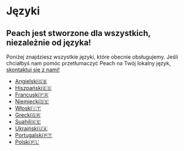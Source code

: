 # Języki

## Peach jest stworzone dla wszystkich, niezależnie od języka!

Poniżej znajdziesz wszystkie języki, które obecnie obsługujemy.
Jeśli chciałbyś nam pomóc przetłumaczyć Peach na Twój lokalny język, [skontaktuj się z nami!](mailto:hello@peachbitcoin.com)

- [Angielski🇬🇧](/)
- [Hiszpański🇪🇸](/es)
- [Francuski🇫🇷](/fr)
- [Niemiecki🇩🇪](/de)
- [Włoski🇮🇹](/it)
- [Grecki🇬🇷](/el)
- [Suahili🇰🇪](/sw)
- [Ukraiński🇺🇦](/uk)
- [Portugalski🇵🇹](/pt)
- [Polski🇵🇱](/pl)
